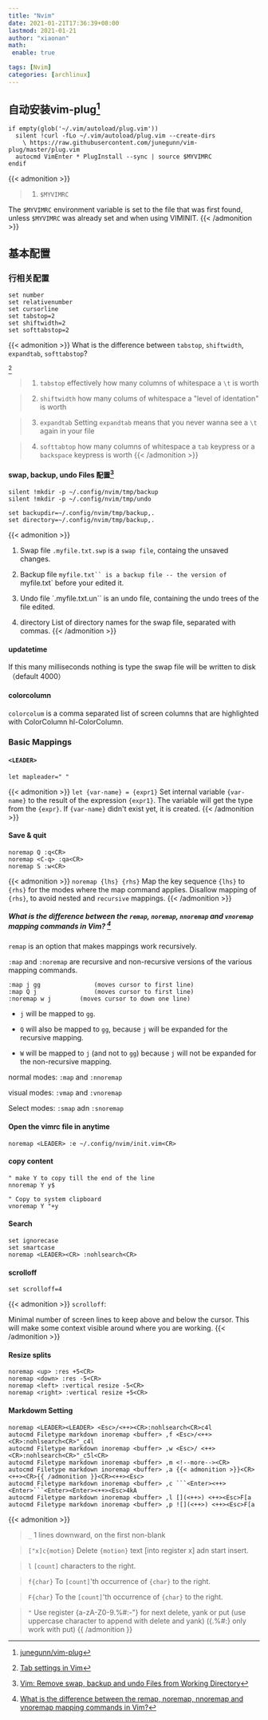 ```yaml
---
title: "Nvim"
date: 2021-01-21T17:36:39+08:00
lastmod: 2021-01-21
author: "xiaonan"
math:
 enable: true

tags: [Nvim]
categories: [archlinux]
---
```


## 自动安装vim-plug[^junegunn/vim-plug]
[^junegunn/vim-plug]:[junegunn/vim-plug](https://github.com/junegunn/vim-plug/wiki/tips#automatic-installation)

```
if empty(glob('~/.vim/autoload/plug.vim'))
  silent !curl -fLo ~/.vim/autoload/plug.vim --create-dirs
    \ https://raw.githubusercontent.com/junegunn/vim-plug/master/plug.vim
  autocmd VimEnter * PlugInstall --sync | source $MYVIMRC
endif
```

{{< admonition >}}
> 1. `$MYVIMRC`

The `$MYVIMRC` environment variable is set to the file that was first found, unless `$MYVIMRC` was already set and when using VIMINIT.
{{< /admonition >}}

## 基本配置

### 行相关配置

```
set number
set relativenumber
set cursorline
set tabstop=2
set shiftwidth=2
set softtabstop=2
```

{{< admonition >}}
What is the difference between `tabstop`, `shiftwidth`, `expandtab`, `softtabstop`?

[^Tab settings in Vim]
[^Tab settings in Vim]: [Tab settings in Vim](https://arisweedler.medium.com/tab-settings-in-vim-1ea0863c5990#:~:text=tabstop%20is%20effectively%20how%20many,a%20backspace%20keypress%20is%20worth.)
> 1. `tabstop`
effectively how many columns of whitespace a `\t` is worth

> 2. `shiftwidth`
how many colums of whitespace a "level of identation" is worth

> 3. `expandtab`
Setting `expandtab` means that you never wanna see a `\t` again in your file

> 4. `softtabtop`
how many columns of whitespace a `tab` keypress or a `backspace` keypress is worth
{{< /admonition >}}


#### swap, backup, undo Files 配置[^Vim: Remove swap, backup and undo Files from Working Directory]
[^Vim: Remove swap, backup and undo Files from Working Directory]:[Vim: Remove swap, backup and undo Files from Working Directory](https://medium.com/@Aenon/vim-swap-backup-undo-git-2bf353caa02f)

```
silent !mkdir -p ~/.config/nvim/tmp/backup
silent !mkdir -p ~/.config/nvim/tmp/undo

set backupdir=~/.config/nvim/tmp/backup,.
set directory=~/.config/nvim/tmp/backup,.
```


{{< admonition >}}
1. Swap file
`.myfile.txt.swp` is a `swap file`, containg the unsaved changes.

2. Backup file
`myfile.txt`` is a backup file -- the version of `myfile.txt` before your edited it.

3. Undo file
`.myfile.txt.un`` is an undo file, containing the undo trees of the file edited.

4. directory
List of directory names for the swap file, separated with commas.
{{< /admonition >}}

#### updatetime 
If this many milliseconds nothing is type the swap file will be written to disk（default 4000）

#### colorcolumn
`colorcolum` is a comma separated list of screen columns that are highlighted with ColorColumn hl-ColorColumn.

### Basic Mappings

#### `<LEADER>`
`let mapleader=" "`

{{< admonition >}}
`let {var-name} = {expr1}`
Set internal variable `{var-name}` to the result of the expression `{expr1}`. The variable will get the type from the `{expr}`. If `{var-name}` didn't exist yet, it is created.
{{< /admonition >}}

#### Save & quit

```
noremap Q :q<CR>
noremap <C-q> :qa<CR>
noremap S :w<CR>
```

{{< admonition >}}
`noremap {lhs} {rhs}`
Map the key sequence `{lhs}` to `{rhs}` for the modes where the map command applies. Disallow mapping of `{rhs}`, to avoid nested and `recursive` mappings. 
{{< /admonition >}}

##### What is the difference between the `remap`, `noremap`, `nnoremap` and `vnoremap` mapping commands in Vim? [^What is the difference between the remap, noremap, nnoremap and vnoremap mapping commands in Vim?]
[^What is the difference between the remap, noremap, nnoremap and vnoremap mapping commands in Vim?]: [What is the difference between the remap, noremap, nnoremap and vnoremap mapping commands in Vim?](https://stackoverflow.com/questions/3776117/what-is-the-difference-between-the-remap-noremap-nnoremap-and-vnoremap-mapping)

`remap` is an option that makes mappings work recursively.

`:map` and `:noremap` are recursive and non-recursive versions of the various mapping commands.

```
:map j gg				(moves cursor to first line)
:map Q j				(moves cursor to first line)
:noremap w j		(moves cursor to down one line)
```

- `j` will be mapped to `gg`.

- `Q` will also be mapped to `gg`, because `j` will be expanded for the recursive mapping.

- `W` will be mapped to `j` (and not to `gg`) because `j` will not be expanded for the non-recursive mapping.

normal modes: `:map` and `:nnoremap`

visual modes: `:vmap` and `:vnoremap`

Select modes: `:smap` adn `:snoremap`


#### Open the vimrc file in anytime

```
noremap <LEADER> :e ~/.config/nvim/init.vim<CR>
```

#### copy content

```
" make Y to copy till the end of the line
nnoremap Y y$

" Copy to system clipboard
vnoremap Y "+y
```

#### Search
```
set ignorecase
set smartcase
noremap <LEADER><CR> :nohlsearch<CR>
```

#### scrolloff
```
set scrolloff=4
```

{{< admonition >}}
`scrolloff`:

Minimal number of screen lines to keep above and below the cursor. This will make some context visible around where you are working.
{{< /admonition >}}


#### Resize splits
```
noremap <up> :res +5<CR>
noremap <down> :res -5<CR>
noremap <left> :vertical resize -5<CR>
noremap <right> :vertical resize +5<CR>
```

#### Markdowm Setting
```
noremap <LEADER><LEADER> <Esc>/<++><CR>:nohlsearch<CR>c4l
autocmd Filetype markdown inoremap <buffer> ,f <Esc>/<++><CR>:nohlsearch<CR>"_c4l
autocmd Filetype markdown inoremap <buffer> ,w <Esc>/ <++><CR>:nohlsearch<CR>"_c5l<CR>
autocmd Filetype markdown inoremap <buffer> ,m <!--more--><CR>
autocmd Filetype markdown inoremap <buffer> ,a {{< admonition >}}<CR><++><CR>{{ /admonition }}<CR><++><Esc>
autocmd Filetype markdown inoremap <buffer> ,c ```<Enter><++><Enter>```<Enter><Enter><++><Esc>4kA
autocmd Filetype markdown inoremap <buffer> ,l [](<++>) <++><Esc>F[a
autocmd Filetype markdown inoremap <buffer> ,p ![](<++>) <++><Esc>F[a
```

{{< admonition >}}
> `_`
1 lines downward, on the first non-blank

> `["x]c{motion}`
Delete `{motion}` text [into register x] adn start insert.

> `l`
`[count]` characters to the right.

> `f{char}`
To `[count]`'th occurrence of `{char}` to the right.

> `F{char}`
To the `[count]`'th occurrence of `{char}` to the right.

> `"`
Use register {a-zA-Z0-9.%#:-"} for next delete, yank or put (use uppercase character to append with delete and yank) ({.%#:} only work with put)
{{ /admonition }}



